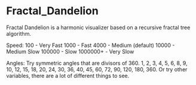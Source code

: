 # Fractal_Dandelion
Fractal Dandelion is a harmonic visualizer based on a recursive fractal tree algorithm.

Speed: 
    100 - Very Fast
    1000 - Fast 
    4000 - Medium (default)
    10000 - Medium Slow
    100000 - Slow
    1000000+ - Very Slow

Angles:
    Try symmetric angles that are divisors of 360.
    1, 2, 3, 4, 5, 6, 8, 9, 10, 12, 15, 18, 20, 24, 30, 36, 40, 45, 60, 72, 90, 120, 180, 360.
    Or try other variables, there are a lot of different things to see.
